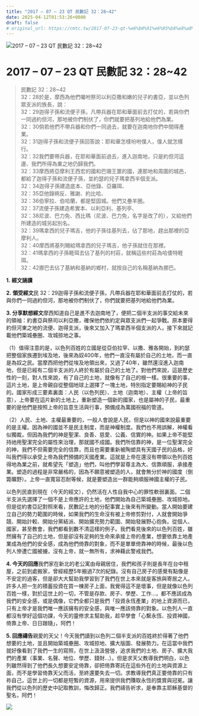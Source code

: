 ```yaml
---
title: "2017 – 07 – 23 QT 民數記 32：28~42"
date: 2025-04-12T01:53:26+0800
draft: false
# original_url: https://cmtc.tw/2017-07-23-qt-%e6%b0%91%e6%95%b8%e8%a8%98-32%ef%bc%9a2842
---
```


![2017 – 07 – 23 QT  民數記 32：28~42](/images/qt.jpg   "2017 – 07 – 23 QT  民數記 32：28~42")

# 2017 – 07 – 23 QT 民數記 32：28~42

> 民數記 32：28~42  
> 32：28於是，摩西為他們囑咐祭司以利亞撒和嫩的兒子約書亞，並以色列眾支派的族長，說：  
> 32：29迦得子孫和流便子孫，凡帶兵器在耶和華面前去打仗的，若與你們一同過約但河，那地被你們制伏了，你們就要把基列地給他們為業。  
> 32：30倘若他們不帶兵器和你們一同過去，就要在迦南地你們中間得產業。  
> 32：31迦得子孫和流便子孫回答說：耶和華怎樣吩咐僕人，僕人就怎樣行。  
> 32：32我們要帶兵器，在耶和華面前過去，進入迦南地，只是約但河這邊、我們所得為業之地仍歸我們。  
> 32：33摩西將亞摩利王西宏的國和巴珊王噩的國，連那地和周圍的城邑，都給了迦得子孫和流便子孫，並約瑟的兒子瑪拿西半個支派。  
> 32：34迦得子孫建造底本、亞他錄、亞羅珥、  
> 32：35亞他錄朔反、雅謝、約比哈、  
> 32：36伯寧拉、伯哈蘭，都是堅固城。他們又壘羊圈。  
> 32：37流便子孫建造希實本、以利亞利、基列亭、  
> 32：38尼波、巴力免、西比瑪（尼波、巴力免，名字是改了的），又給他們所建造的城另起別名。  
> 32：39瑪拿西的兒子瑪吉，他的子孫往基列去，佔了那地，趕出那裡的亞摩利人。  
> 32：40摩西將基列賜給瑪拿西的兒子瑪吉，他子孫就住在那裡。  
> 32：41瑪拿西的子孫睚珥去佔了基列的村莊，就稱這些村莊為哈倭特睚珥。  
> 32：42挪巴去佔了基納和基納的鄉村，就按自己的名稱基納為挪巴。

**1.** **經文誦讀**

**2.** **領受經文**民 32：29迦得子孫和流便子孫，凡帶兵器在耶和華面前去打仗的，若與你們一同過約但河，那地被你們制伏了，你們就要把基列地給他們為業。

**3. 分享默想經文**摩西知道自己是進不去迦南地了，便把二個半支派的事交給未來的領袖：約書亞與祭司以利亞撒，確保他們依約定與眾支派們一起爭戰。原本要得約但河東之地的流便、迦得支派，後來又加入了瑪拿西半個支派的人，接下來就記載他們築城壘圈、攻城掠地之事。

（1）值得注意的是，以色列百姓的立國是從亞伯拉罕、以撒、雅各開始，到約瑟把整個家族遷到埃及地，後來為奴400年，他們一直沒有屬於自己的土地，而一直是為奴之民。當摩西把他們從埃及地領出來，又過了40年，雖然還沒進入迦南地，但是已經有二個半支派的人終於有屬於自己的土地了。對他們來說，這是歷史性的一刻，對人性來說，有了自己的土地，就像有了自己的根一樣。很重要的事，這片土地，是上帝親自從整個地球上選擇了一塊土地，特別指定要賜給神的子民的。國家形成三要素裏面：人民（以色列民）、土地（迦南地）、主權（上帝的旨意），上帝要在這片新的土地上，重新塑造一個新的國家，也是屬神的子民，最重要的是他們是按照上帝的旨意生活與行事，預備成為萬國祝福的管道。

（2）人民、土地、主權最重要的，一般人會說是人民，但是以神的國來說最重要的是主權。因為神的國並不是民主制度，而是神權制度。我們也不用誤解，神權看似獨裁，但因為我們的神是聖潔、良善、慈愛、公義、信實的神。如果上帝不能堅持祂用聖潔完全的屬性來治理，那就國不成國。我們所信靠的神，是一位聖潔完全的神，我們不但需要完全的信靠，而且也需要重新被陶塑具有天國子民的品格，好叫我們得以承受上帝為我們預備的天國產業。這就是上帝在還沒有帶領以色列百姓得地為業之前，就希望先「塑造」他們，叫他們學習尊主為大、信靠順服，承接產業。塑造的過程是非常嚴格的，因為不願意被塑造的人，就會無分於神的國度（倒斃曠野）。上帝一直寬容忍耐等候，就是要塑造出一群能夠順服神國主權的子民。

以色列民直到現在（今天的經文），仍然活在人性自我中心的罪性軟弱裏面。二個半支派先選擇了一個不是上帝應許的土地，他們開始為自己築城壘圈、攻城掠地。但是從約書亞記對照來看，民數記土地的分配事實上後來有所變動。當人開始要建立自己的勢力範圍的時候，如果我們的生命沒有被上帝修剪對付，人就會開始爭競、開始計較、開始分黨結派、開始擴充勢力範圍、開始發展野心抱負。從個人、國家，甚至教會，我們都看到數不清這樣的例子。我們看見後來的以色列百姓，雖然擁有了自己的土地，但是卻沒有足夠的生命來承接上帝的產業，想要依靠土地產業成為他們的安全感，成為他們倚靠的對象，而不是單單倚靠神的時候，最後以色列人慘遭亡國被擄，沒有上帝，就一無所有，求神藉此警戒我們。

**4. 今天的回應**我們家在新北的老公寓由母親居住，我們和孩子則是長年在台中租屋，之前到處搬家，曾經經歷5年搬過7次的紀錄。沒有自己房子的感覺有點像是不安定的過客，但是卻大大幫助我學習到了我們在世上本來就是客旅與寄居之人。許多人把一生的積蓄投資在買一棟房子上面，我覺得這不是壞事，但是就像以色列百姓一樣，對於這世上的一切，不管是存款、房子、學歷、工作…，都不應該成為我們的安全感，或是偶像，它們全都只是我們「投資永恆產業」的地上資源而已，只有上帝才是我們唯一應該擁有的安全感，與唯一應該倚靠的對象。以色列人一直都沒有學好這個功課，今天的靈修求主幫助我，趁早學會「心繫永恆、投資神國，倚靠上帝、日日跟隨」，阿們！

**5. 回應禱告**親愛的天父！今天我們讀到以色列二個半支派的百姓終於得著了他們想要的土地，並且開始築城壘圈、攻城掠地、擴大版圖、發展勢力。在這當中我們就好像看到了我們一生的寫照，在世上汲汲營營，追求我們的土地、房子、擴大我們的產業（事業、名聲、地位、學歷、錢財…）。但是求天父教導我們明白，以色列雖然得到了他們長久想要安定倚靠，卻把倚靠寄託在這些外在的土地與資源上面，而不是學習倚靠天父而活，至終還要失去一切。求教導我們真正要倚靠的只有祢自己，這世上的一切都是短暫的資源，用來提供我們賺取永恆的獎賞與冠冕。讓我們從以色列的歷史中記取教訓，悔改歸正。我們禱告祈求，是奉靠主耶穌基督的聖名，阿們！

![](/images/ItRNfmM.jpg)